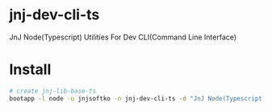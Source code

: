 # jnj-dev-cli-ts

JnJ Node(Typescript) Utilities For Dev CLI(Command Line Interface)

# Install

```bash
# create jnj-lib-base-ts
bootapp -l node -u jnjsoftko -n jnj-dev-cli-ts -d "JnJ Node(Typescript) Utilities For Dev CLI(Command Line Interface)" -t bare-bin-ts
```
